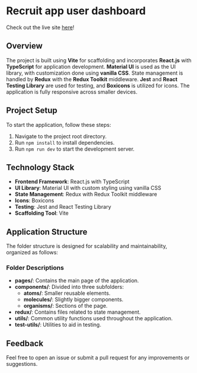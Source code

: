 # Recruit app user dashboard

Check out the live site [here](https://recruit-app-user-dashboard.vercel.app/)!

## Overview
The project is built using **Vite** for scaffolding and incorporates **React.js** with **TypeScript** for application development. **Material UI** is used as the UI library, with customization done using **vanilla CSS**. State management is handled by **Redux** with the **Redux Toolkit** middleware. **Jest** and **React Testing Library** are used for testing, and **Boxicons** is utilized for icons. The application is fully responsive across smaller devices.

## Project Setup

To start the application, follow these steps:
1. Navigate to the project root directory.
2. Run `npm install` to install dependencies.
3. Run `npm run dev` to start the development server.

## Technology Stack
- **Frontend Framework**: React.js with TypeScript
- **UI Library**: Material UI with custom styling using vanilla CSS
- **State Management**: Redux with Redux Toolkit middleware
- **Icons**: Boxicons
- **Testing**: Jest and React Testing Library
- **Scaffolding Tool**: Vite

## Application Structure
The folder structure is designed for scalability and maintainability, organized as follows:

### Folder Descriptions
- **pages/**: Contains the main page of the application.
- **components/**: Divided into three subfolders:
  - **atoms/**: Smaller reusable elements.
  - **molecules/**: Slightly bigger components.
  - **organisms/**: Sections of the page.
- **redux/**: Contains files related to state management.
- **utils/**: Common utility functions used throughout the application.
- **test-utils/**: Utilities to aid in testing.

## Feedback
Feel free to open an issue or submit a pull request for any improvements or suggestions.

